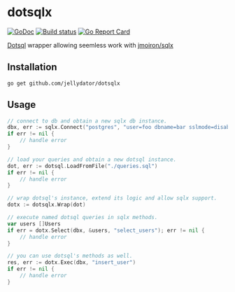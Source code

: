 # dotsqlx

[![GoDoc](https://godoc.org/github.com/jellydator/dotsqlx?status.png)](https://godoc.org/github.com/jellydator/dotsqlx)
[![Build status](https://travis-ci.org/jellydator/dotsqlx.svg?branch=master)](https://travis-ci.org/jellydator/dotsqlx)
[![Go Report Card](https://goreportcard.com/badge/github.com/jellydator/dotsqlx)](https://goreportcard.com/report/github.com/jellydator/dotsqlx)

[Dotsql](https://github.com/qustavo/dotsql) wrapper allowing seemless work with [jmoiron/sqlx](https://github.com/jmoiron/sqlx)

## Installation
```
go get github.com/jellydator/dotsqlx
```

## Usage
```go
// connect to db and obtain a new sqlx db instance.
dbx, err := sqlx.Connect("postgres", "user=foo dbname=bar sslmode=disable")
if err != nil {
    // handle error
}

// load your queries and obtain a new dotsql instance.
dot, err := dotsql.LoadFromFile("./queries.sql")
if err != nil {
    // handle error
}

// wrap dotsql's instance, extend its logic and allow sqlx support.
dotx := dotsqlx.Wrap(dot)

// execute named dotsql queries in sqlx methods.
var users []Users
if err = dotx.Select(dbx, &users, "select_users"); err != nil {
    // handle error
}

// you can use dotsql's methods as well.
res, err := dotx.Exec(dbx, "insert_user")
if err != nil {
    // handle error
}

```
